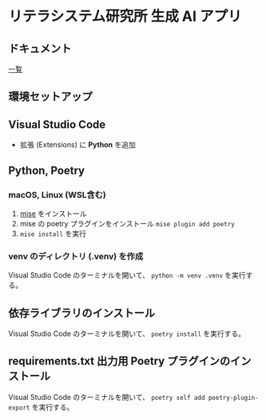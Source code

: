 # リテラシステム研究所 生成 AI アプリ

## ドキュメント

[一覧](./docs/README.md)

## 環境セットアップ

## Visual Studio Code

- 拡張 (Extensions) に **Python** を追加

## Python, Poetry

### macOS, Linux (WSL含む)

1. [mise](https://mise.jdx.dev/) をインストール
2. mise の poetry プラグインをインストール `mise plugin add poetry`
3. `mise install` を実行

### venv のディレクトリ (.venv) を作成

Visual Studio Code のターミナルを開いて、 `python -m venv .venv` を実行する。

## 依存ライブラリのインストール

Visual Studio Code のターミナルを開いて、 `poetry install` を実行する。

## requirements.txt 出力用 Poetry プラグインのインストール

Visual Studio Code のターミナルを開いて、 `poetry self add poetry-plugin-export` を実行する。
